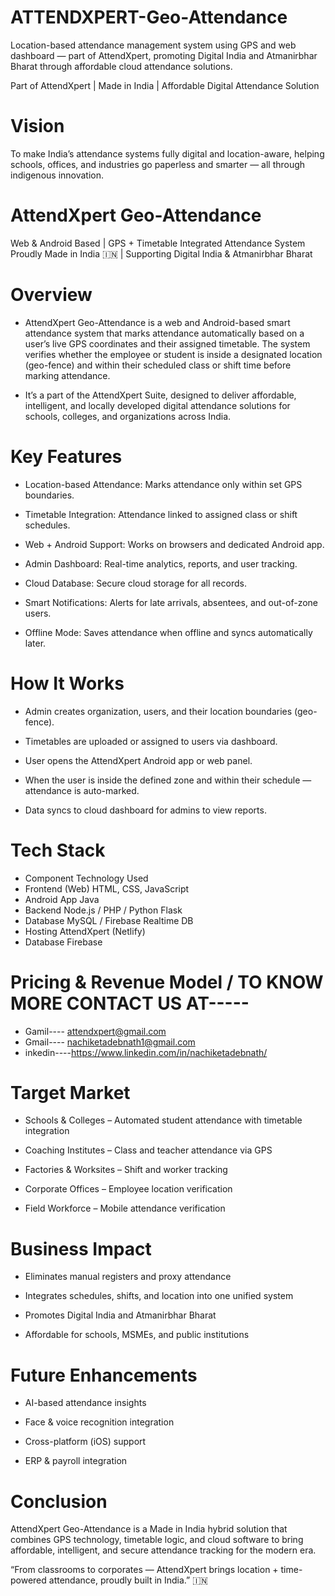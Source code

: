 # ATTENDXPERT-Geo-Attendance
Location-based attendance management system using GPS and web dashboard — part of AttendXpert, promoting Digital India and Atmanirbhar Bharat through affordable cloud attendance solutions.

 Part of AttendXpert | Made in India | Affordable Digital Attendance Solution

# Vision

To make India’s attendance systems fully digital and location-aware, helping schools, offices, and industries go paperless and smarter — all through indigenous innovation.

# AttendXpert Geo-Attendance
Web & Android Based | GPS + Timetable Integrated Attendance System
Proudly Made in India 🇮🇳 | Supporting Digital India & Atmanirbhar Bharat

# Overview

- AttendXpert Geo-Attendance is a web and Android-based smart attendance system that marks attendance automatically based on a user’s live GPS coordinates and their assigned timetable.
The system verifies whether the employee or student is inside a designated location (geo-fence) and within their scheduled class or shift time before marking attendance.

- It’s a part of the AttendXpert Suite, designed to deliver affordable, intelligent, and locally developed digital attendance solutions for schools, colleges, and organizations across India.

 # Key Features

- Location-based Attendance: Marks attendance only within set GPS boundaries.

- Timetable Integration: Attendance linked to assigned class or shift schedules.

- Web + Android Support: Works on browsers and dedicated Android app.

- Admin Dashboard: Real-time analytics, reports, and user tracking.

- Cloud Database: Secure cloud storage for all records.

- Smart Notifications: Alerts for late arrivals, absentees, and out-of-zone users.

- Offline Mode: Saves attendance when offline and syncs automatically later.

# How It Works

- Admin creates organization, users, and their location boundaries (geo-fence).

- Timetables are uploaded or assigned to users via dashboard.

- User opens the AttendXpert Android app or web panel.

- When the user is inside the defined zone and within their schedule — attendance is auto-marked.

- Data syncs to cloud dashboard for admins to view reports.

# Tech Stack
- Component	Technology Used
- Frontend (Web)	HTML, CSS, JavaScript 
- Android App	Java 
- Backend	Node.js / PHP / Python Flask
- Database	MySQL / Firebase Realtime DB
- Hosting	AttendXpert (Netlify)
- Database Firebase

# Pricing & Revenue Model / TO KNOW MORE CONTACT US AT----- 

   - Gamil----   attendxpert@gmail.com 
   - Gmail----   nachiketadebnath1@gmail.com
   - inkedin----https://www.linkedin.com/in/nachiketadebnath/

# Target Market

- Schools & Colleges – Automated student attendance with timetable integration

- Coaching Institutes – Class and teacher attendance via GPS

- Factories & Worksites – Shift and worker tracking

- Corporate Offices – Employee location verification

- Field Workforce – Mobile attendance verification

# Business Impact

- Eliminates manual registers and proxy attendance

- Integrates schedules, shifts, and location into one unified system

- Promotes Digital India and Atmanirbhar Bharat

- Affordable for schools, MSMEs, and public institutions


# Future Enhancements

- AI-based attendance insights

- Face & voice recognition integration

- Cross-platform (iOS) support

- ERP & payroll integration


# Conclusion

AttendXpert Geo-Attendance is a Made in India hybrid solution that combines GPS technology, timetable logic, and cloud software to bring affordable, intelligent, and secure attendance tracking for the modern era.

“From classrooms to corporates — AttendXpert brings location + time-powered attendance, proudly built in India.” 🇮🇳